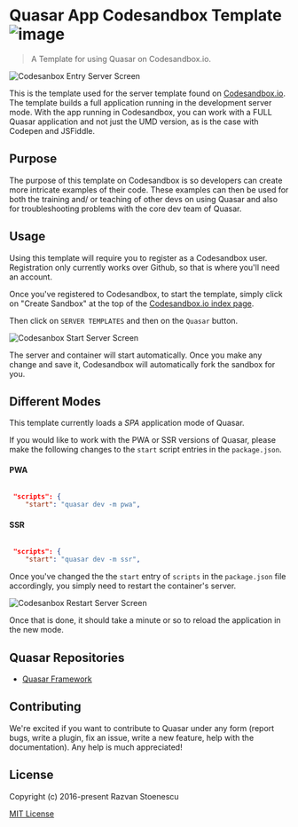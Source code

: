 
# Quasar App Codesandbox Template ![image](https://user-images.githubusercontent.com/3314957/140314572-9c26fc82-76b4-44b7-9f16-795da179195c.png)  

> A Template for using Quasar on Codesandbox.io.

![Codesanbox Entry Server Screen](https://cdn.quasar.dev/codesandbox/codesandbox-entry.jpg)

This is the template used for the server template found on [Codesandbox.io](https://codesandbox.io). The template builds a full application running in the development server mode. With the app running in Codesandbox, you can work with a FULL Quasar application and not just the UMD version, as is the case with Codepen and JSFiddle.

## Purpose

The purpose of this template on Codesandbox is so developers can create more intricate examples of their code. These examples can then be used for both the training and/ or teaching of other devs on using Quasar and also for troubleshooting problems with the core dev team of Quasar.

## Usage

Using this template will require you to register as a Codesandbox user. Registration only currently works over Github, so that is where you'll need an account.

Once you've registered to Codesandbox, to start the template, simply click on "Create Sandbox" at the top of the [Codesandbox.io index page](https://codesandbox.io).

Then click on `SERVER TEMPLATES` and then on the `Quasar` button.

![Codesanbox Start Server Screen](https://cdn.quasar.dev/codesandbox/codesandbox-start.jpg)

The server and container will start automatically. Once you make any change and save it, Codesandbox will automatically fork the sandbox for you.

## Different Modes

This template currently loads a _SPA_ application mode of Quasar.

If you would like to work with the PWA or SSR versions of Quasar, please make the following changes to the `start` script entries in the `package.json`.

#### PWA

```json

 "scripts": {
    "start": "quasar dev -m pwa",

```

#### SSR

```json

 "scripts": {
    "start": "quasar dev -m ssr",

```

Once you've changed the the `start` entry of `scripts` in the `package.json` file accordingly, you simply need to restart the container's server.

![Codesanbox Restart Server Screen](https://cdn.quasar.dev/codesandbox/codesandbox-restart-server.jpg)

Once that is done, it should take a minute or so to reload the application in the new mode.

## Quasar Repositories

- [Quasar Framework](https://github.com/quasarframework/quasar)

## Contributing

We're excited if you want to contribute to Quasar under any form (report bugs, write a plugin, fix an issue, write a new feature, help with the documentation). Any help is much appreciated!

## License

Copyright (c) 2016-present Razvan Stoenescu

[MIT License](http://en.wikipedia.org/wiki/MIT_License)

